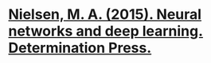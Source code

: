# [Nielsen, M. A. (2015). Neural networks and deep learning. Determination Press.](http://neuralnetworksanddeeplearning.com/)
